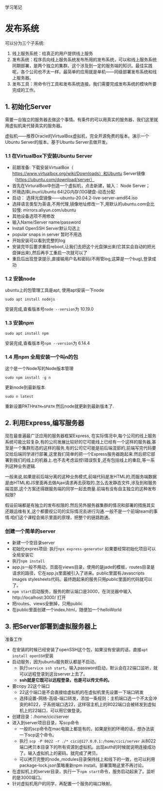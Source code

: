 学习笔记
# 发布系统

可以分为三个子系统:

1. 线上服务系统：给真正的用户提供线上服务
2. 发布系统：程序员向线上服务系统发布所用的发布系统，可以和线上服务系统同期部署，是两个独立的集群。这个涉及到一定的服务端的知识。最佳实践呢，各个公司也不太一样。最简单的应用就是单机——同级部署发布系统和线上服务器。
3. 发布工具：用命令行工具和发布系统连接。我们需要完成发布系统的模块所要完成的工作。

## 1. 初始化Server
需要一台独立的服务器去做这个事情。有条件的可以用真实的服务器，我们这里就用虚拟机来代替真实的服务器。

虚拟机——推荐Oracle的VirtualBox虚拟机，完全开源免费的版本。演示一个Ubuntu Server的版本。基于Ubuntu Server去做开发。

### 1.1 在VirtualBox下安装Ubuntu Server
- 前期准备: 下载安装VirtualBox（ https://www.virtualbox.org/wiki/Downloads）和Ubuntu Server镜像（https://ubuntu.com/download/server）
- 首先在VirturalBox中创造一个虚拟机，点击新建，输入： Node Server；
- 环境选择Linux\Ubuntu 64\2G内存\10G硬盘-动态分配
- 启动： 选择光盘镜像——ubuntu-20.04.2-live-server-amd64.iso
- 选择语言类型为英语,不用代理,镜像地址修改一下,用默认的ubuntu.com会比较慢: mirrors.aliyun.com/ubuntu
- 其他设备选项不用修改
- 输入Name/Server name/password
- Install OpenSSH Server默认勾选上
- popular snaps in server 暂时不用选
- 开始安装可以看到完整的log
- 安装完毕后要求重启reboot,让我们去把这个光盘弹出来(它其实会自动的把光盘弹出来),然后再手工重启一次就可以了
- 重启后出现登录提示,直接输用户名和密码(不用管log,这算是一个bug),登录成功

### 1.2 安装node

ubuntu上的包管理工具是apt, 使用apt安装一下node
```
sudo apt install nodejs
```
安装完成,查看版本号`node --version`为 10.19.0

### 1.3 安装npm
```
sudo apt install npm
```
安装完成,查看版本号`npm --version`为 6.14.4

### 1.4 用npm 全局安装一个叫n的包
这个是一个Node写的Node版本管理
```
sudo npm install -g n
```
 更新node到最新版本
 ```
 sudo n latest 
 ```
 重新设置PATH`PATH=$PATH` 然后node就更新到最新版本了.

 ## 2. 利用Express,编写服务器

现在最普遍最广泛应用的服务器框架Express, 在实际情况中,每个公司的线上服务系统可能比较复杂,有的公司发展比较好的它可能线上已经有一个这样的服务器,甚至是一个集群形态的这样的服务,有的公司它可能是前后端混部的,前端写完代码要交给后端同学进行部署,这里我们简单的把一个Express服务器跑起来.然后把它部署到我们的线上的机器上.也不去考虑监控\错误恢复,还有包括线上的重启,等一系列这种业务逻辑.

一般来说,如果是前后端分离的这种业务模式,前端代码是发HTML的,而服务端数据是由HTML和JS里面再去做Ajax请求再去获取的.怎么去发静态文件,涉及到和服务端混部,这个方案还得跟服务端的同学一起去商量.前端有没有自主独立的这种发布权限?

假设前端都是有独立的发布权限的.然后另外服务器集群的情况和部署的措施其实还跟运维有关,这个都要视公司的实际情况去进行沟通.一般不是一个前端team的事情.咱们这个课程会揭示里面的原理，把整个的链路跑通。

### 创建一个简单的server
- 新建一个空目录server
- 初始化expres项目: 执行`npx express-generator` 如果要经常初始化项目可以全局安装它
- 执行`npm install`
- app.js一般不用动，页面在views目录，使用的是jade的模板，routes目录是请求的路径，它在app.js里面被引入了进来。public里面有Javascripts images stylesheets代码。最终跑起来的服务只用public里面的代码就可以了。
- `npm start`启动服务，服务的默认端口是3000，在浏览器中输入http://localhost:3000/
打开
- 把routes、views全删掉，只用public
- 在public里面创建一个index.html，随便加一个helloWorld

## 3. 把Server部署到虚拟服务器上

准备工作
- 在安装的时候已经安装了openSSH这个包，如果没有安装的话，直接`apt install openSSH`安装
- 启动服务，因为ubuntu服务默认都是不启动。
  + 执行`service ssh start`，输入password启动，默认会在22端口监听，就可以远程登录到这台server上去了。
  + **ssh就是它既可以远程登录，也是可以传文件的。**
- 要copy 22这个端口
  + 22这个端口是不会直接给虚拟机的在虚拟机里先设置一下端口转发
  + 选择设置-网络-高级-端口转发，添加一条规则：主机端口选一个不太会冲突的8022，子系统端口选22，这样宿主机上的8022端口会被转发到虚拟机上的22端口，可以用它做登录。
- 创建目录：/home/cici/server
- 进入到server项目目录，写scp命令
  + 一般的scp命令在mac电脑上都是有的，如果是别的环境的话，想办法装一下scp这个命令。
  + 执行 `scp -P 8022 -r ./* cici@127.0.0.1:/home/cici/server` 从8022端口拷贝本目录下的所有资源到虚拟机。出现auth的时候就说明连接成功了。输入虚拟机上的密码。就完成了拷贝。
  + 可以拷贝完整的node_modules目录保持线上和线下的一致，也可以利用package-lock.json策略重新npm install。部署策略这里不再讨论。
- 在虚拟机上的server目录，执行一下`npm start`命令，服务启动起来了。监听的是3000端口。
- 针对虚拟机用户的同学，再配置一个服务的端口映射。
